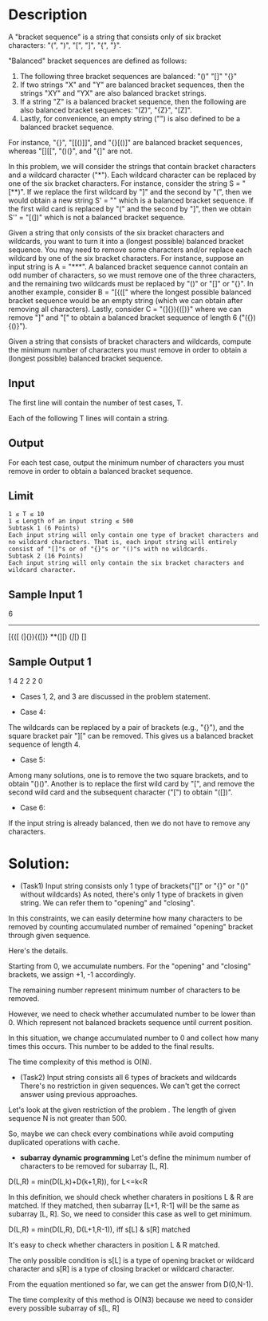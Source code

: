 # Description
A "bracket sequence" is a string that consists only of six bracket characters: "(", ")", "[", "]", "{", "}".

"Balanced" bracket sequences are defined as follows:

1. The following three bracket sequences are balanced: "()" "[]" "{}"
2. If two strings "X" and "Y" are balanced bracket sequences, then the strings "XY" and "YX" are also balanced bracket strings.
3. If a string "Z" is a balanced bracket sequence, then the following are also balanced bracket sequences: "(Z)", "{Z}", "[Z]".
4. Lastly, for convenience, an empty string ("") is also defined to be a balanced bracket sequence.

For instance, "[](){}", "[[()]]", and "{}[()]" are balanced bracket sequences, whereas "[][[", "()(}", and "{]" are not.

In this problem, we will consider the strings that contain bracket characters and a wildcard character ("*"). Each wildcard character can be replaced by one of the six bracket characters. For instance, consider the string S = "[**)". If we replace the first wildcard by "]" and the second by "(", then we would obtain a new string S' = "[]()" which is a balanced bracket sequence. If the first wild card is replaced by "(" and the second by "]", then we obtain S'' = "[(])" which is not a balanced bracket sequence.

Given a string that only consists of the six bracket characters and wildcards, you want to turn it into a (longest possible) balanced bracket sequence. You may need to remove some characters and/or replace each wildcard by one of the six bracket characters. For instance, suppose an input string is A = "***". A balanced bracket sequence cannot contain an odd number of characters, so we must remove one of the three characters, and the remaining two wildcards must be replaced by "()" or "[]" or "{}". In another example, consider B = "[{([" where the longest possible balanced bracket sequence would be an empty string (which we can obtain after removing all characters). Lastly, consider C = "(]{}){([)}" where we can remove "]" and "[" to obtain a balanced bracket sequence of length 6 ("({}){()}").

Given a string that consists of bracket characters and wildcards, compute the minimum number of characters you must remove in order to obtain a (longest possible) balanced bracket sequence.

## Input
The first line will contain the number of test cases, T.

Each of the following T lines will contain a string.

## Output
For each test case, output the minimum number of characters you must remove in order to obtain a balanced bracket sequence.

## Limit
```
1 ≤ T ≤ 10
1 ≤ Length of an input string ≤ 500
Subtask 1 (6 Points)
Each input string will only contain one type of bracket characters and no wildcard characters. That is, each input string will entirely consist of "[]"s or of "{}"s or "()"s with no wildcards.
Subtask 2 (16 Points)
Each input string will only contain the six bracket characters and wildcard character.
```
## Sample Input 1
6
***
[{([
(]{}){([)}
**(][)
(*]*[)
[]
## Sample Output 1
1
4
2
2
2
0

* Cases 1, 2, and 3 are discussed in the problem statement.

* Case 4:

The wildcards can be replaced by a pair of brackets (e.g., "{}"), and the square bracket pair "][" can be removed. This gives us a balanced bracket sequence of length 4.

* Case 5:

Among many solutions, one is to remove the two square brackets, and to obtain "()()". Another is to replace the first wild card by "[", and remove the second wild card and the subsequent character ("[") to obtain "([])".

* Case 6:

If the input string is already balanced, then we do not have to remove any characters.

# Solution:

* (Task1) Input string consists only 1 type of brackets("[]" or "{}" or "()" without wildcards)
As noted, there's only 1 type of brackets in given string. We can refer them to "opening" and "closing".

In this constraints, we can easily determine how many characters to be removed by counting accumulated number of remained "opening" bracket through given sequence.

Here's the details.

Starting from 0, we accumulate numbers. For the "opening" and "closing" brackets, we assign +1, -1 accordingly.

The remaining number represent minimum number of characters to be removed.

However, we need to check whether accumulated number to be lower than 0.
Which represent not balanced brackets sequence until current position.

In this situation, we change accumulated number to 0 and collect how many times this occurs.
This number to be added to the final results.

The time complexity of this method is O(N).

* (Task2) Input string consists all 6 types of brackets and wildcards
There's no restriction in given sequences. We can't get the correct answer using previous approaches.

Let's look at the given restriction of the problem . The length of given sequence N is not greater than 500.

So, maybe we can check every combinations while avoid computing duplicated operations with cache.

* **subarray dynamic programming**
Let's define the minimum number of characters to be removed for subarray [L, R].

D(L,R) = min(D(L,k)+D(k+1,R)), for L<=k<R


In this definition, we should check whether charaters in positions L & R are matched.
If they matched, then subarray [L+1, R-1] will be the same as subarray [L, R]. So, we need to consider this case as well to get minimum.

D(L,R) = min(D(L,R), D(L+1,R-1)), iff s[L] & s[R] matched

It's easy to check whether characters in position L & R matched.

The only possible condition is s[L] is a type of opening bracket or wildcard character and s[R] is a type of closing bracket or wildcard character.

From the equation mentioned so far, we can get the answer from D(0,N-1).

The time complexity of this method is O(N3) because we need to consider every possible subarray of s[L, R]